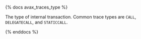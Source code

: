 {% docs avax_traces_type %}

The type of internal transaction. Common trace types are `CALL`, `DELEGATECALL`, and `STATICCALL`.

{% enddocs %}